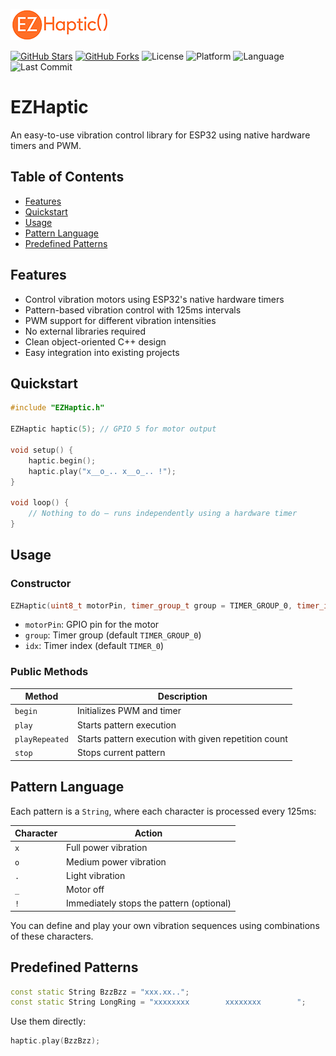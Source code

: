 ![Logo](https://github.com/sensenmann/EZHaptic/blob/main/doc/EZHaptic_small.png?raw=true)

[![GitHub Stars](https://img.shields.io/github/stars/sensenmann/EZHaptic?style=social)](https://github.com/sensenmann/EZHaptic/stargazers)
[![GitHub Forks](https://img.shields.io/github/forks/sensenmann/EZHaptic?style=social)](https://github.com/sensenmann/EZHaptic/network/members)
![License](https://img.shields.io/github/license/sensenmann/EZHaptic)
![Platform](https://img.shields.io/badge/platform-ESP32-orange)
![Language](https://img.shields.io/github/languages/top/sensenmann/EZHaptic)
![Last Commit](https://img.shields.io/github/last-commit/sensenmann/EZHaptic)

# EZHaptic
An easy-to-use vibration control library for ESP32 using native hardware timers and PWM.

## Table of Contents
- [Features](#features)
- [Quickstart](#quickstart)
- [Usage](#usage)
- [Pattern Language](#pattern-language)
- [Predefined Patterns](#predefined-patterns)


## Features
- Control vibration motors using ESP32's native hardware timers
- Pattern-based vibration control with 125ms intervals
- PWM support for different vibration intensities
- No external libraries required
- Clean object-oriented C++ design
- Easy integration into existing projects

## Quickstart

```cpp
#include "EZHaptic.h"

EZHaptic haptic(5); // GPIO 5 for motor output

void setup() {
    haptic.begin();
    haptic.play("x__o_.. x__o_.. !");
}

void loop() {
    // Nothing to do – runs independently using a hardware timer
}
```

## Usage

### Constructor

```cpp
EZHaptic(uint8_t motorPin, timer_group_t group = TIMER_GROUP_0, timer_idx_t idx = TIMER_0);
```

- `motorPin`: GPIO pin for the motor
- `group`: Timer group (default `TIMER_GROUP_0`)
- `idx`: Timer index (default `TIMER_0`)

### Public Methods

| Method                                                 | Description                                          |
|--------------------------------------------------------|------------------------------------------------------|
| `begin`                                                | Initializes PWM and timer                            |
| `play`                                                 | Starts pattern execution                             |
| `playRepeated`                                         | Starts pattern execution with given repetition count |
| `stop`                                                 | Stops current pattern                                |

## Pattern Language

Each pattern is a `String`, where each character is processed every 125ms:

| Character | Action                                   |
|----------|------------------------------------------|
| `x` | Full power vibration                     |
| `o` | Medium power vibration                   |
| `.` | Light vibration                          |
| `_` | Motor off                                |
| `!` | Immediately stops the pattern (optional) |

You can define and play your own vibration sequences using combinations of these characters.

## Predefined Patterns

```cpp
const static String BzzBzz = "xxx.xx..";
const static String LongRing = "xxxxxxxx        xxxxxxxx        ";
```

Use them directly:

```cpp
haptic.play(BzzBzz);
```

